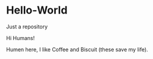 # Hello-World
Just a repository

Hi Humans!

Humen here, I like Coffee and Biscuit (these save my life).
